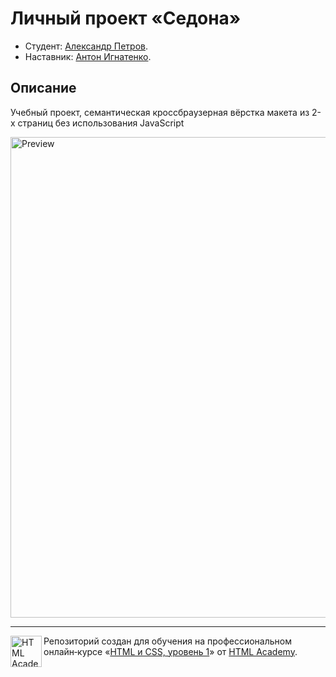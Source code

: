 # Личный проект «Седона»

* Студент: [Александр Петров](https://up.htmlacademy.ru/htmlcss/26/user/345769).
* Наставник: [Антон Игнатенко](https://htmlacademy.ru/profile/id987931).

## Описание

Учебный проект, семантическая кроссбраузерная вёрстка макета из 2-х страниц без использования JavaScript

<img width="769" alt="Preview" src="https://up.htmlacademy.ru/static/img/intensive/htmlcss/layout-preview/sedona-preview.jpg">

---

<a href="https://htmlacademy.ru/intensive/htmlcss"><img align="left" width="50" height="50" alt="HTML Academy" src="https://up.htmlacademy.ru/static/img/intensive/htmlcss/logo-for-github-2.png"></a>

Репозиторий создан для обучения на профессиональном онлайн‑курсе «[HTML и CSS, уровень 1](https://htmlacademy.ru/intensive/htmlcss)» от [HTML Academy](https://htmlacademy.ru).
